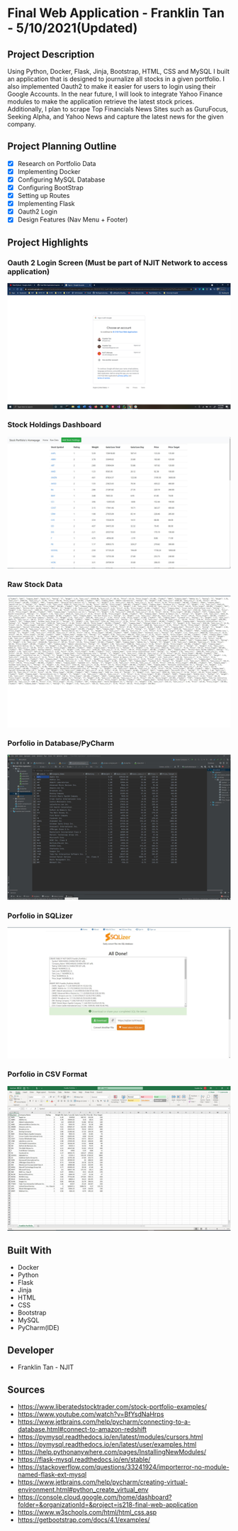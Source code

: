 # Final Web Application - Franklin Tan - 5/10/2021(Updated)

## Project Description

Using Python, Docker, Flask, Jinja, Bootstrap, HTML, CSS and MySQL I built an application that is designed to journalize all stocks in a given portfolio.
I also implemented Oauth2 to make it easier for users to login using their Google Accounts. 
In the near future, I will look to integrate Yahoo Finance modules to make the application retrieve the latest stock prices. 
Additionally, I plan to scrape Top Financials News Sites such as GuruFocus, Seeking Alpha, and Yahoo News and capture the latest news for the given company.

## Project Planning Outline

* [x] Research on Portfolio Data
* [x] Implementing Docker
* [x] Configuring MySQL Database
* [x] Configuring BootStrap
* [x] Setting up Routes
* [x] Implementing Flask
* [x] Oauth2 Login
* [x] Design Features (Nav Menu + Footer)

## Project Highlights

### Oauth 2 Login Screen (Must be part of NJIT Network to access application)

![OAuth2](/screenshots/Oauth2%20Login%20Working.png)

### Stock Holdings Dashboard 

![Stock Holdings Dashboard](/screenshots/Stock-Holdings-Page.JPG)

### Raw Stock Data

![Raw-Stock-Data](/screenshots/Raw-Stock-Data.JPG)

### Porfolio in Database/PyCharm

![PortfolioDB](/screenshots/Portfolio-in-Database.JPG)

### Porfolio in SQLizer

![PortfolioCSVtoSQL](/screenshots/Portfoilio-Sqlizer.JPG)

### Porfolio in CSV Format

![PortfolioCSV](/screenshots/Porfolio-in-CSV.JPG)

## Built With

* Docker
* Python
* Flask
* Jinja
* HTML
* CSS
* Bootstrap
* MySQL
* PyCharm(IDE)

## Developer

* Franklin Tan - NJIT

## Sources
* https://www.liberatedstocktrader.com/stock-portfolio-examples/
* https://www.youtube.com/watch?v=BfYsdNaHrps
* https://www.jetbrains.com/help/pycharm/connecting-to-a-database.html#connect-to-amazon-redshift
* https://pymysql.readthedocs.io/en/latest/modules/cursors.html
* https://pymysql.readthedocs.io/en/latest/user/examples.html
* https://help.pythonanywhere.com/pages/InstallingNewModules/
* https://flask-mysql.readthedocs.io/en/stable/
* https://stackoverflow.com/questions/33241924/importerror-no-module-named-flask-ext-mysql
* https://www.jetbrains.com/help/pycharm/creating-virtual-environment.html#python_create_virtual_env
* https://console.cloud.google.com/home/dashboard?folder=&organizationId=&project=is218-final-web-application
* https://www.w3schools.com/html/html_css.asp
* https://getbootstrap.com/docs/4.1/examples/
